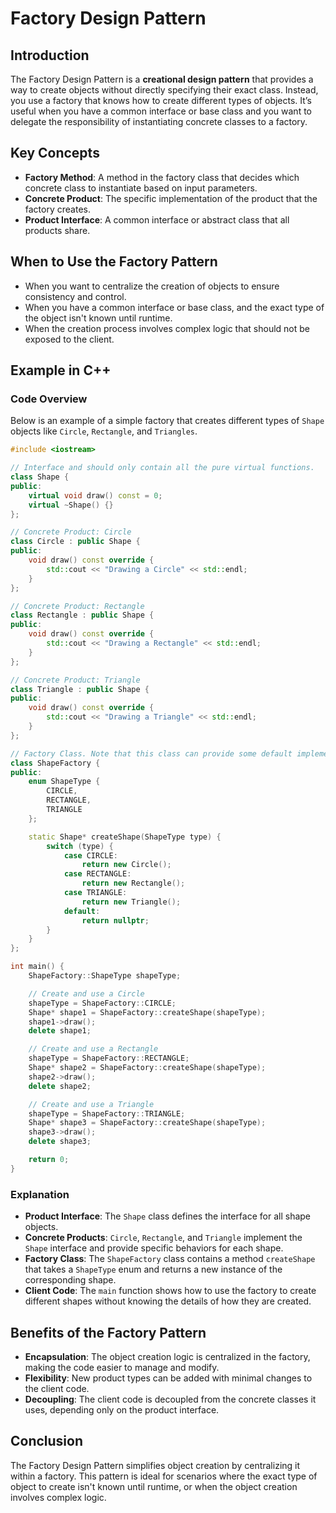 # Factory Design Pattern

## Introduction

The Factory Design Pattern is a **creational design pattern** that provides a way to create objects without directly specifying their exact class. Instead, you use a factory that knows how to create different types of objects. It’s useful when you have a common interface or base class and you want to delegate the responsibility of instantiating concrete classes to a factory.


## Key Concepts

- **Factory Method**: A method in the factory class that decides which concrete class to instantiate based on input parameters.
- **Concrete Product**: The specific implementation of the product that the factory creates.
- **Product Interface**: A common interface or abstract class that all products share.

## When to Use the Factory Pattern

- When you want to centralize the creation of objects to ensure consistency and control.
- When you have a common interface or base class, and the exact type of the object isn't known until runtime.
- When the creation process involves complex logic that should not be exposed to the client.

## Example in C++

### Code Overview

Below is an example of a simple factory that creates different types of `Shape` objects like `Circle`, `Rectangle`, and `Triangles`.

```cpp
#include <iostream>

// Interface and should only contain all the pure virtual functions.
class Shape {
public:
    virtual void draw() const = 0;
    virtual ~Shape() {}
};

// Concrete Product: Circle
class Circle : public Shape {
public:
    void draw() const override {
        std::cout << "Drawing a Circle" << std::endl;
    }
};

// Concrete Product: Rectangle
class Rectangle : public Shape {
public:
    void draw() const override {
        std::cout << "Drawing a Rectangle" << std::endl;
    }
};

// Concrete Product: Triangle
class Triangle : public Shape {
public:
    void draw() const override {
        std::cout << "Drawing a Triangle" << std::endl;
    }
};

// Factory Class. Note that this class can provide some default implementation of the factory method too. All functions need not be pure virtual functions.
class ShapeFactory {
public:
    enum ShapeType {
        CIRCLE,
        RECTANGLE,
        TRIANGLE
    };

    static Shape* createShape(ShapeType type) {
        switch (type) {
            case CIRCLE:
                return new Circle();
            case RECTANGLE:
                return new Rectangle();
            case TRIANGLE:
                return new Triangle();
            default:
                return nullptr;
        }
    }
};

int main() {
    ShapeFactory::ShapeType shapeType;

    // Create and use a Circle
    shapeType = ShapeFactory::CIRCLE;
    Shape* shape1 = ShapeFactory::createShape(shapeType);
    shape1->draw();
    delete shape1;

    // Create and use a Rectangle
    shapeType = ShapeFactory::RECTANGLE;
    Shape* shape2 = ShapeFactory::createShape(shapeType);
    shape2->draw();
    delete shape2;

    // Create and use a Triangle
    shapeType = ShapeFactory::TRIANGLE;
    Shape* shape3 = ShapeFactory::createShape(shapeType);
    shape3->draw();
    delete shape3;

    return 0;
}
```

### Explanation

- **Product Interface**: The `Shape` class defines the interface for all shape objects.
- **Concrete Products**: `Circle`, `Rectangle`, and `Triangle` implement the `Shape` interface and provide specific behaviors for each shape.
- **Factory Class**: The `ShapeFactory` class contains a method `createShape` that takes a `ShapeType` enum and returns a new instance of the corresponding shape.
- **Client Code**: The `main` function shows how to use the factory to create different shapes without knowing the details of how they are created.

## Benefits of the Factory Pattern

- **Encapsulation**: The object creation logic is centralized in the factory, making the code easier to manage and modify.
- **Flexibility**: New product types can be added with minimal changes to the client code.
- **Decoupling**: The client code is decoupled from the concrete classes it uses, depending only on the product interface.

## Conclusion

The Factory Design Pattern simplifies object creation by centralizing it within a factory. This pattern is ideal for scenarios where the exact type of object to create isn't known until runtime, or when the object creation involves complex logic.

